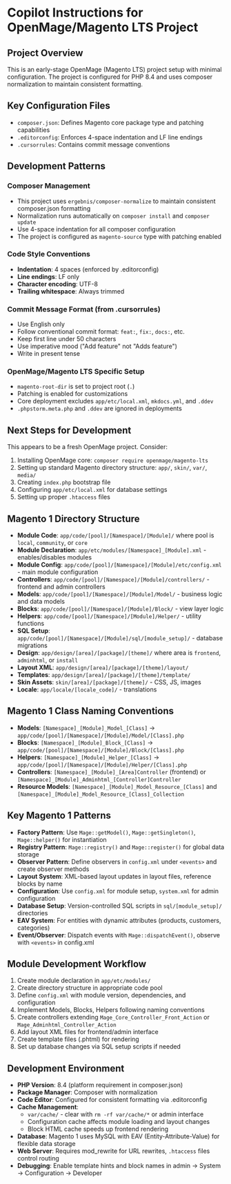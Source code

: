 # Copilot Instructions for OpenMage/Magento LTS Project

## Project Overview
This is an early-stage OpenMage (Magento LTS) project setup with minimal configuration. The project is configured for PHP 8.4 and uses composer normalization to maintain consistent formatting.

## Key Configuration Files
- `composer.json`: Defines Magento core package type and patching capabilities
- `.editorconfig`: Enforces 4-space indentation and LF line endings
- `.cursorrules`: Contains commit message conventions

## Development Patterns

### Composer Management
- This project uses `ergebnis/composer-normalize` to maintain consistent composer.json formatting
- Normalization runs automatically on `composer install` and `composer update`
- Use 4-space indentation for all composer configuration
- The project is configured as `magento-source` type with patching enabled

### Code Style Conventions
- **Indentation**: 4 spaces (enforced by .editorconfig)
- **Line endings**: LF only
- **Character encoding**: UTF-8
- **Trailing whitespace**: Always trimmed

### Commit Message Format (from .cursorrules)
- Use English only
- Follow conventional commit format: `feat:`, `fix:`, `docs:`, etc.
- Keep first line under 50 characters
- Use imperative mood ("Add feature" not "Adds feature")
- Write in present tense

### OpenMage/Magento LTS Specific Setup
- `magento-root-dir` is set to project root (`.`)
- Patching is enabled for customizations
- Core deployment excludes `app/etc/local.xml`, `mkdocs.yml`, and `.ddev`
- `.phpstorm.meta.php` and `.ddev` are ignored in deployments

## Next Steps for Development
This appears to be a fresh OpenMage project. Consider:
1. Installing OpenMage core: `composer require openmage/magento-lts`
2. Setting up standard Magento directory structure: `app/`, `skin/`, `var/`, `media/`
3. Creating `index.php` bootstrap file
4. Configuring `app/etc/local.xml` for database settings
5. Setting up proper `.htaccess` files

## Magento 1 Directory Structure
- **Module Code**: `app/code/[pool]/[Namespace]/[Module]/` where pool is `local`, `community`, or `core`
- **Module Declaration**: `app/etc/modules/[Namespace]_[Module].xml` - enables/disables modules
- **Module Config**: `app/code/[pool]/[Namespace]/[Module]/etc/config.xml` - main module configuration
- **Controllers**: `app/code/[pool]/[Namespace]/[Module]/controllers/` - frontend and admin controllers
- **Models**: `app/code/[pool]/[Namespace]/[Module]/Model/` - business logic and data models
- **Blocks**: `app/code/[pool]/[Namespace]/[Module]/Block/` - view layer logic
- **Helpers**: `app/code/[pool]/[Namespace]/[Module]/Helper/` - utility functions
- **SQL Setup**: `app/code/[pool]/[Namespace]/[Module]/sql/[module_setup]/` - database migrations
- **Design**: `app/design/[area]/[package]/[theme]/` where area is `frontend`, `adminhtml`, or `install`
- **Layout XML**: `app/design/[area]/[package]/[theme]/layout/`
- **Templates**: `app/design/[area]/[package]/[theme]/template/`
- **Skin Assets**: `skin/[area]/[package]/[theme]/` - CSS, JS, images
- **Locale**: `app/locale/[locale_code]/` - translations

## Magento 1 Class Naming Conventions
- **Models**: `[Namespace]_[Module]_Model_[Class]` → `app/code/[pool]/[Namespace]/[Module]/Model/[Class].php`
- **Blocks**: `[Namespace]_[Module]_Block_[Class]` → `app/code/[pool]/[Namespace]/[Module]/Block/[Class].php`
- **Helpers**: `[Namespace]_[Module]_Helper_[Class]` → `app/code/[pool]/[Namespace]/[Module]/Helper/[Class].php`
- **Controllers**: `[Namespace]_[Module]_[Area]Controller` (frontend) or `[Namespace]_[Module]_Adminhtml_[Controller]Controller`
- **Resource Models**: `[Namespace]_[Module]_Model_Resource_[Class]` and `[Namespace]_[Module]_Model_Resource_[Class]_Collection`

## Key Magento 1 Patterns
- **Factory Pattern**: Use `Mage::getModel()`, `Mage::getSingleton()`, `Mage::helper()` for instantiation
- **Registry Pattern**: `Mage::registry()` and `Mage::register()` for global data storage
- **Observer Pattern**: Define observers in `config.xml` under `<events>` and create observer methods
- **Layout System**: XML-based layout updates in layout files, reference blocks by name
- **Configuration**: Use `config.xml` for module setup, `system.xml` for admin configuration
- **Database Setup**: Version-controlled SQL scripts in `sql/[module_setup]/` directories
- **EAV System**: For entities with dynamic attributes (products, customers, categories)
- **Event/Observer**: Dispatch events with `Mage::dispatchEvent()`, observe with `<events>` in config.xml

## Module Development Workflow
1. Create module declaration in `app/etc/modules/`
2. Create directory structure in appropriate code pool
3. Define `config.xml` with module version, dependencies, and configuration
4. Implement Models, Blocks, Helpers following naming conventions
5. Create controllers extending `Mage_Core_Controller_Front_Action` or `Mage_Adminhtml_Controller_Action`
6. Add layout XML files for frontend/admin interface
7. Create template files (.phtml) for rendering
8. Set up database changes via SQL setup scripts if needed

## Development Environment
- **PHP Version**: 8.4 (platform requirement in composer.json)
- **Package Manager**: Composer with normalization
- **Code Editor**: Configured for consistent formatting via .editorconfig
- **Cache Management**:
  - `var/cache/` - clear with `rm -rf var/cache/*` or admin interface
  - Configuration cache affects module loading and layout changes
  - Block HTML cache speeds up frontend rendering
- **Database**: Magento 1 uses MySQL with EAV (Entity-Attribute-Value) for flexible data storage
- **Web Server**: Requires mod_rewrite for URL rewrites, `.htaccess` files control routing
- **Debugging**: Enable template hints and block names in admin → System → Configuration → Developer
